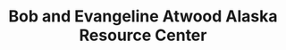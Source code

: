 ---
layout: repo
title: "Bob and Evangeline Atwood Alaska Resource Center"
id: 1
permalink: repos/1/
---